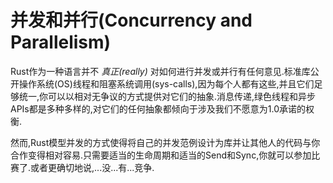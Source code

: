 # 并发和并行(Concurrency and Parallelism)

Rust作为一种语言并不 *真正(really)* 对如何进行并发或并行有任何意见.标准库公开操作系统(OS)线程和阻塞系统调用(sys-calls),因为每个人都有这些,并且它们足够统一,你可以以相对无争议的方式提供对它们的抽象.消息传递,绿色线程和异步APIs都是多种多样的,对它们的任何抽象都倾向于涉及我们不愿意为1.0承诺的权衡.

然而,Rust模型并发的方式使得将自己的并发范例设计为库并让其他人的代码与你合作变得相对容易.只需要适当的生命周期和适当的Send和Sync,你就可以参加比赛了.或者更确切地说,...没...有...竞争.